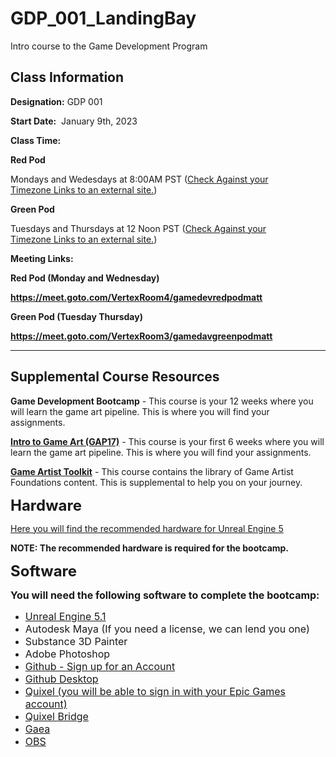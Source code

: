 # GDP_001_LandingBay
Intro course to the Game Development Program

<h2>Class Information</h2>
<p><strong>Designation:</strong><span>&nbsp;</span>GDP 001</p>
<p><strong>Start Date:</strong>&nbsp; January 9th, 2023</p>
<p><strong>Class Time:</strong></p>
<p><strong>Red Pod</strong></p>
<p><span>Monday</span>s and Wedesdays at 8:00AM PST (<a class="inline_disabled external" href="https://www.timeanddate.com/worldclock/converter.html?iso=20210816T200000&amp;p1=840&amp;p2=136&amp;p3=195&amp;p4=214&amp;p5=176&amp;p6=102&amp;p7=248" target="_blank" rel="noopener"><span>Check Against your Timezone</span><span class="external_link_icon" role="presentation"><span>&nbsp;</span><span class="screenreader-only">Links to an external site.</span></span></a>)</p>
<p><strong>Green Pod</strong></p>
<p>Tuesdays and Thursdays at 12 Noon PST (<a class="inline_disabled external" href="https://www.timeanddate.com/worldclock/converter.html?iso=20210816T200000&amp;p1=840&amp;p2=136&amp;p3=195&amp;p4=214&amp;p5=176&amp;p6=102&amp;p7=248" target="_blank" rel="noopener">Check Against your Timezone<span class="external_link_icon" role="presentation">&nbsp;<span class="screenreader-only">Links to an external site.</span></span></a>)</p>
<p><strong>Meeting Links:</strong></p>
<p><strong>Red Pod (Monday and Wednesday)</strong></p>
<p><strong><a href="https://meet.goto.com/VertexRoom4/gamedevredpodmatt" target="_blank" rel="noopener">https://meet.goto.com/VertexRoom4/gamedevredpodmatt</a></strong></p>
<p><strong>Green Pod (Tuesday Thursday)</strong></p>
<p><strong><a href="https://meet.goto.com/VertexRoom3/new-meeting" target="_blank" rel="noopener">https://meet.goto.com/VertexRoom3/gamedavgreenpodmatt</a></strong></p>
<hr />
<h2>Supplemental Course Resources</h2>
<p><strong>Game Development Bootcamp</strong><span>&nbsp;</span>- This course is your 12 weeks where you will learn the game art pipeline. This is where you will find your assignments.</p>
<p><strong><a class="inline_disabled" href="https://vertexschool.instructure.com/courses/172" target="_blank" rel="noopener">Intro to Game Art (GAP17)</a></strong><span>&nbsp;- This course is your first 6 weeks where you will learn the game art pipeline. This is where you will find your assignments.</span></p>
<p><strong><a class="inline_disabled" href="https://vertexschool.instructure.com/courses/151" target="_blank" rel="noopener">Game Artist Toolkit</a></strong><span>&nbsp;</span>- This course contains the library of Game Artist Foundations content. This is supplemental to help you on your journey.</p>

<p><span style="font-size: 18pt;"><strong>Hardware</strong></span></p>
<p><a class="inline_disabled" href="https://docs.unrealengine.com/5.0/en-US/hardware-and-software-specifications-for-unreal-engine/" target="_blank" rel="noopener">Here you will find the recommended hardware for Unreal Engine 5</a></p>
<p><strong>NOTE: The recommended hardware is required for the bootcamp.</strong></p>
<p><span style="font-size: 18pt;"><strong>Software</strong></span></p>
<p><span style="font-size: 12pt;"><strong>You will need the following software to complete the bootcamp:</strong></span></p>
<ul>
    <li><a class="inline_disabled" href="https://www.unrealengine.com/en-US" target="_blank" rel="noopener"><span style="font-size: 12pt;">Unreal Engine 5.1</span></a></li>
    <li><span style="font-size: 12pt;">Autodesk Maya (If you need a license, we can lend you one)</span></li>
    <li><span style="font-size: 12pt;">Substance 3D Painter</span></li>
    <li><span style="font-size: 12pt;">Adobe Photoshop</span></li>
    <li><a class="inline_disabled" href="https://github.com/" target="_blank" rel="noopener"><span style="font-size: 12pt;">Github - Sign up for an Account</span></a></li>
    <li><a class="inline_disabled" href="https://desktop.github.com/" target="_blank" rel="noopener"><span style="font-size: 12pt;">Github Desktop</span></a></li>
    <li><a class="inline_disabled" href="https://quixel.com/" target="_blank" rel="noopener"><span style="font-size: 12pt;">Quixel (you will be able to sign in with your Epic Games account)</span></a></li>
    <li><a class="inline_disabled" href="https://quixel.com/bridge" target="_blank" rel="noopener"><span style="font-size: 12pt;">Quixel Bridge</span></a></li>
    <li><a class="inline_disabled" href="https://quadspinner.com/Download/" target="_blank" rel="noopener"><span style="font-size: 12pt;">Gaea</span></a></li>
    <li><a class="inline_disabled" href="https://obsproject.com/" target="_blank" rel="noopener"><span style="font-size: 12pt;">OBS</span></a></li>
</ul>
<p>&nbsp;</p>
<p>&nbsp;</p>
<p>&nbsp;</p>
